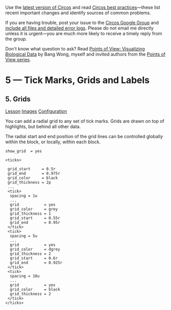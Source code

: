 Use the [latest version of Circos](/software/download/circos/) and read
[Circos best
practices](/documentation/tutorials/reference/best_practices/)—these list
recent important changes and identify sources of common problems.

If you are having trouble, post your issue to the [Circos Google
Group](https://groups.google.com/group/circos-data-visualization) and [include
all files and detailed error logs](/support/support/). Please do not email me
directly unless it is urgent—you are much more likely to receive a timely
reply from the group.

Don't know what question to ask? Read [Points of View: Visualizing Biological
Data](https://www.nature.com/nmeth/journal/v9/n12/full/nmeth.2258.html) by
Bang Wong, myself and invited authors from the [Points of View
series](https://mk.bcgsc.ca/pointsofview).

# 5 — Tick Marks, Grids and Labels

## 5\. Grids

[Lesson](/documentation/tutorials/ticks_and_labels/grids/lesson)
[Images](/documentation/tutorials/ticks_and_labels/grids/images)
[Configuration](/documentation/tutorials/ticks_and_labels/grids/configuration)

You can add a radial grid to any set of tick marks. Grids are drawn on top of
highlights, but behind all other data.

The radial start and end position of the grid lines can be controlled globally
within the <ticks> block, or locally, within each <tick> block.

    
    
    show_grid  = yes
    
    <ticks>
    
     grid_start     = 0.5r
     grid_end       = 0.975r
     grid_color     = black
     grid_thickness = 2p
     ...
     <tick>
      spacing = 1u
      ...
      grid           = yes
      grid_color     = grey
      grid_thickness = 1
      grid_start     = 0.55r
      grid_end       = 0.95r
     </tick>
     <tick>
      spacing = 5u
      ...
      grid           = yes
      grid_color     = dgrey
      grid_thickness = 2
      grid_start     = 0.6r
      grid_end       = 0.925r
     </tick>
     <tick>
      spacing = 10u
      ...
      grid           = yes
      grid_color     = black
      grid_thickness = 2
     </tick>
    </ticks>
    

